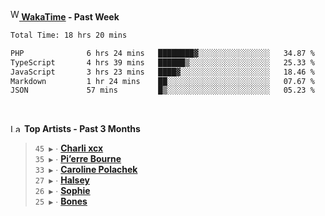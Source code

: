 <img src="https://github.com/dxnter/dxnter/assets/17434202/67b21fa4-d36d-46f9-9dec-f23d976b00ef" alt="WakaTime Logo" width="14" height="18"/><a href="https://wakatime.com/@dxnter" target="_blank"><strong> WakaTime</strong></a><strong> - Past Week</strong>

<!--START_SECTION:waka-->

```txt
Total Time: 18 hrs 20 mins

PHP              6 hrs 24 mins   ████████▓░░░░░░░░░░░░░░░░   34.87 %
TypeScript       4 hrs 39 mins   ██████▒░░░░░░░░░░░░░░░░░░   25.33 %
JavaScript       3 hrs 23 mins   ████▓░░░░░░░░░░░░░░░░░░░░   18.46 %
Markdown         1 hr 24 mins    ██░░░░░░░░░░░░░░░░░░░░░░░   07.67 %
JSON             57 mins         █▒░░░░░░░░░░░░░░░░░░░░░░░   05.23 %
```

<!--END_SECTION:waka-->

<br/>

<!--START_LASTFM_ARTISTS:{"period": "3month", "rows": 6}-->
<a href="https://last.fm" target="_blank"><img src="https://user-images.githubusercontent.com/17434202/215290617-e793598d-d7c9-428f-9975-156db1ba89cc.svg" alt="Last.fm Logo" width="18" height="13"/></a> **Top Artists - Past 3 Months**

> `45 ▶️` ∙ **[Charli xcx](https://www.last.fm/music/Charli+xcx)**<br/>
> `35 ▶️` ∙ **[Pi’erre Bourne](https://www.last.fm/music/Pi%E2%80%99erre+Bourne)**<br/>
> `33 ▶️` ∙ **[Caroline Polachek](https://www.last.fm/music/Caroline+Polachek)**<br/>
> `27 ▶️` ∙ **[Halsey](https://www.last.fm/music/Halsey)**<br/>
> `26 ▶️` ∙ **[Sophie](https://www.last.fm/music/Sophie)**<br/>
> `25 ▶️` ∙ **[Bones](https://www.last.fm/music/Bones)**<br/>
<!--END_LASTFM_ARTISTS-->
